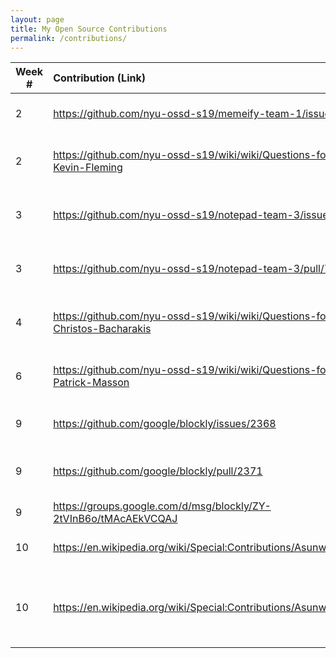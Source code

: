 ```yaml
---
layout: page
title: My Open Source Contributions
permalink: /contributions/
---
```


<!-- 
Type of the contribution should be "Wikipedia edit", "OpenStreet Map feature", "Documentation", "Course website", "Blog", 
"Browse Add-on", etc. 

The descriptioin should include a brief summary of what you did. 

Replace the first row with your contribution. 

--> 





| Week #       | Contribution (Link)  | Type  | Description | 
|---|:---|:---|:---| 
|  2   | <https://github.com/nyu-ossd-s19/memeify-team-1/issues/1>    | web-extension    |   Added installation instructions    |
|  2   | <https://github.com/nyu-ossd-s19/wiki/wiki/Questions-for-Kevin-Fleming> | comment course website| added question for Kevin Fleming|
|  3   |  <https://github.com/nyu-ossd-s19/notepad-team-3/issues/8>   |  issue report   |   Suggested more details in the README file   |
|  3  |   <https://github.com/nyu-ossd-s19/notepad-team-3/pull/7>  |  pull request   |   Implemented suggestions I made in the issue above|
| 4 | <https://github.com/nyu-ossd-s19/wiki/wiki/Questions-for-Christos-Bacharakis> | comment course website| added question for Christos Bacharakis |
| 6 | <https://github.com/nyu-ossd-s19/wiki/wiki/Questions-for-Patrick-Masson> | comment course website| added question for Patrick Masson|
| 9 | <https://github.com/google/blockly/issues/2368>|new issue| Created issue for small typo|
| 9 | <https://github.com/google/blockly/pull/2371>| pull request]| pull reqeust for issue submited above|
| 9 | <https://groups.google.com/d/msg/blockly/ZY-2tVInB6o/tMAcAEkVCQAJ>| forum comment | introduction on the forum|
| 10 | <https://en.wikipedia.org/wiki/Special:Contributions/Asunwoo98>| Wikipedia edit | added links to some words|
| 10 | <https://en.wikipedia.org/wiki/Special:Contributions/Asunwoo98>| Wikipedia edit | edited episode summary for Game of Thrones S1 Ep1|
